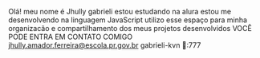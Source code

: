 Olá!
meu nome é Jhully gabrieli
estou estudando na alura
estou me desenvolvendo na linguagem JavaScript
utilizo esse espaço para minha organizacão e compartilhamento dos meus projetos desenvolvidos
VOCÊ PODE ENTRA EM CONTATO COMIGO
jhully.amador.ferreira@escola.pr.gov.br
gabrieli-kvn
💯:777
